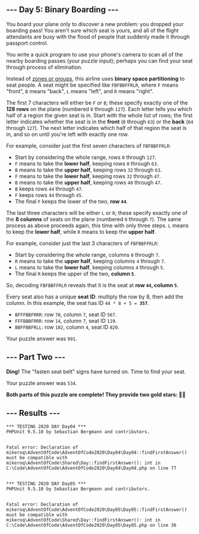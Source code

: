 <article class="day-desc"><h2>--- Day 5: Binary Boarding ---</h2><p>You board your plane only to discover a new problem: you dropped your boarding pass! You aren't sure which seat is yours, and all of the flight attendants are busy with the flood of people that suddenly made it through passport control.</p>
<p>You write a <span title="No problem!">quick program</span> to use your phone's camera to scan all of the nearby boarding passes (your puzzle input); perhaps you can find your seat through process of elimination.</p>
<p>Instead of <a target="_blank" href="https://www.youtube.com/watch?v=oAHbLRjF0vo">zones or groups</a>, this airline uses <b>binary space partitioning</b> to seat people. A seat might be specified like <code>FBFBBFFRLR</code>, where <code>F</code> means "front", <code>B</code> means "back", <code>L</code> means "left", and <code>R</code> means "right".</p>
<p>The first 7 characters will either be <code>F</code> or <code>B</code>; these specify exactly one of the <b>128 rows</b> on the plane (numbered <code>0</code> through <code>127</code>). Each letter tells you which half of a region the given seat is in. Start with the whole list of rows; the first letter indicates whether the seat is in the <b>front</b> (<code>0</code> through <code>63</code>) or the <b>back</b> (<code>64</code> through <code>127</code>). The next letter indicates which half of that region the seat is in, and so on until you're left with exactly one row.</p>
<p>For example, consider just the first seven characters of <code>FBFBBFFRLR</code>:</p>
<ul>
<li>Start by considering the whole range, rows <code>0</code> through <code>127</code>.</li>
<li><code>F</code> means to take the <b>lower half</b>, keeping rows <code>0</code> through <code>63</code>.</li>
<li><code>B</code> means to take the <b>upper half</b>, keeping rows <code>32</code> through <code>63</code>.</li>
<li><code>F</code> means to take the <b>lower half</b>, keeping rows <code>32</code> through <code>47</code>.</li>
<li><code>B</code> means to take the <b>upper half</b>, keeping rows <code>40</code> through <code>47</code>.</li>
<li><code>B</code> keeps rows <code>44</code> through <code>47</code>.</li>
<li><code>F</code> keeps rows <code>44</code> through <code>45</code>.</li>
<li>The final <code>F</code> keeps the lower of the two, <b>row <code>44</code></b>.</li>
</ul>
<p>The last three characters will be either <code>L</code> or <code>R</code>; these specify exactly one of the <b>8 columns</b> of seats on the plane (numbered <code>0</code> through <code>7</code>). The same process as above proceeds again, this time with only three steps.  <code>L</code> means to keep the <b>lower half</b>, while <code>R</code> means to keep the <b>upper half</b>.</p>
<p>For example, consider just the last 3 characters of <code>FBFBBFFRLR</code>:</p>
<ul>
<li>Start by considering the whole range, columns <code>0</code> through <code>7</code>.</li>
<li><code>R</code> means to take the <b>upper half</b>, keeping columns <code>4</code> through <code>7</code>.</li>
<li><code>L</code> means to take the <b>lower half</b>, keeping columns <code>4</code> through <code>5</code>.</li>
<li>The final <code>R</code> keeps the upper of the two, <b>column <code>5</code></b>.</li>
</ul>
<p>So, decoding <code>FBFBBFFRLR</code> reveals that it is the seat at <b>row <code>44</code>, column <code>5</code></b>.</p>
<p>Every seat also has a unique <b>seat ID</b>: multiply the row by 8, then add the column. In this example, the seat has ID <code>44 * 8 + 5 = <b>357</b></code>.</p>

<ul>
<li><code>BFFFBBFRRR</code>: row <code>70</code>, column <code>7</code>, seat ID <code>567</code>.</li>
<li><code>FFFBBBFRRR</code>: row <code>14</code>, column <code>7</code>, seat ID <code>119</code>.</li>
<li><code>BBFFBBFRLL</code>: row <code>102</code>, column <code>4</code>, seat ID <code>820</code>.</li>
</ul>

</article>
<p>Your puzzle answer was <code>991</code>.</p><article class="day-desc"><h2 id="part2">--- Part Two ---</h2><p><b>Ding!</b> The "fasten seat belt" signs have turned on. Time to find your seat.</p>



</article>
<p>Your puzzle answer was <code>534</code>.</p><p class="day-success"><b>Both parts of this puzzle are complete! They provide two gold stars: 🌟🌟</b></p>
<h2>--- Results ---</h2>
<pre><code>*** TESTING 2020 DAY Day04 ***
PHPUnit 9.5.10 by Sebastian Bergmann and contributors.


Fatal error: Declaration of mikeroq\AdventOfCode\AdventOfCode2020\Day04\Day04::findFirstAnswer() must be compatible with mikeroq\AdventOfCode\Shared\Day::findFirstAnswer(): int in C:\Code\AdventOfCode\AdventOfCode2020\Day04\Day04.php on line 77
</code></pre>
<pre><code>*** TESTING 2020 DAY Day05 ***
PHPUnit 9.5.10 by Sebastian Bergmann and contributors.


Fatal error: Declaration of mikeroq\AdventOfCode\AdventOfCode2020\Day05\Day05::findFirstAnswer() must be compatible with mikeroq\AdventOfCode\Shared\Day::findFirstAnswer(): int in C:\Code\AdventOfCode\AdventOfCode2020\Day05\Day05.php on line 36
</code></pre>
